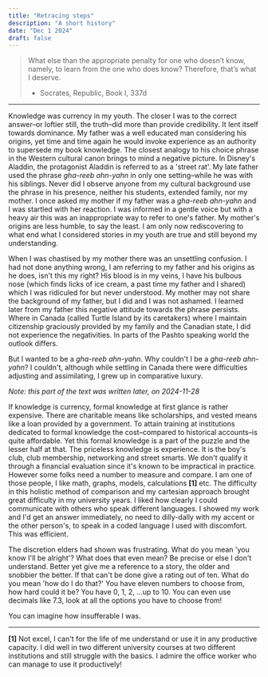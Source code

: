 ```yaml
---
title: "Retracing steps"
description: "A short history"
date: "Dec 1 2024"
draft: false
---
```


> What else than the appropriate penalty for one who doesn’t know, namely, to learn from the one who does know? Therefore, that’s what I deserve.
> - Socrates, Republic, Book I, 337d

---

Knowledge was currency in my youth. The closer I was to the correct answer–or loftier still, the truth–did more than provide credibility. It lent itself towards dominance. My father was a well educated man considering his origins, yet time and time again he would invoke experience as an authority to supersede my book knowledge. The closest analogy to his choice phrase in the Western cultural canon brings to mind a negative picture. In Disney's Aladdin, the protagonist Aladdin is referred to as a 'street rat'. My late father used the phrase _gha-reeb ahn-yahn_ in only one setting–while he was with his siblings. Never did I observe anyone from my cultural background use the phrase in his presence, neither his students, extended family, nor my mother. I once asked my mother if my father was a _gha-reeb ahn-yahn_ and I was startled with her reaction. I was informed in a gentle voice but with a heavy air this was an inappropriate way to refer to one's father. My mother's origins are less humble, to say the least. I am only now rediscovering to what end what I considered stories in my youth are true and still beyond my understanding.

When I was chastised by my mother there was an unsettling confusion. I had not done anything wrong, I am referring to my father and his origins as he does, isn't this my right? His blood is in my veins, I have his bulbous nose (which finds licks of ice cream, a past time my father and I shared) which I was ridiculed for but never understood. My mother may not share the background of my father, but I did and I was not ashamed. I learned later from my father this negative attitude towards the phrase persists. Where in Canada (called Turtle Island by its caretakers) where I maintain citizenship graciously provided by my family and the Canadian state, I did not experience the negativities. In parts of the Pashto speaking world the outlook differs.

But I wanted to be a _gha-reeb ahn-yahn_. Why couldn't I be a _gha-reeb ahn-yahn_? I couldn't, although while settling in Canada there were difficulties adjusting and assimilating, I grew up in comparative luxury. 

_Note: this part of the text was written later, on 2024-11-28_

If knowledge is currency, formal knowledge at first glance is rather expensive. There are charitable means like scholarships, and vested means like a loan provided by a government. To attain training at institutions dedicated to formal knowledge the cost–compared to historical accounts–is quite affordable. Yet this formal knowledge is a part of the puzzle and the lesser half at that. The priceless knowledge is experience. It is the boy's club, club membership, networking and street smarts. We don't qualify it through a financial evaluation since it's known to be impractical in practice. However some folks need a number to measure and compare. I am one of those people, I like math, graphs, models, calculations **[1]** etc. The difficulty in this holistic method of comparison and my cartesian approach brought great difficulty in my university years. I liked how clearly I could communicate with others who speak different languages. I showed my work and I'd get an answer immediately, no need to dilly-dally with my accent or the other person's, to speak in a coded language I used with discomfort. This was efficient.

The discretion elders had shown was frustrating. What do you mean 'you know I'll be alright'? What does that even mean? Be precise or else I don't understand. Better yet give me a reference to a story, the older and snobbier the better. If that can't be done give a rating out of ten. What do you mean 'how do I do that?' You have eleven numbers to choose from, how hard could it be? You have 0, 1, 2, ...up to 10. You can even use decimals like 7.3, look at all the options you have to choose from!

You can imagine how insufferable I was.

---

**[1]** Not excel, I can't for the life of me understand or use it in any productive capacity. I did well in two different university courses at two different institutions and still struggle with the basics. I admire the office worker who can manage to use it productively!
